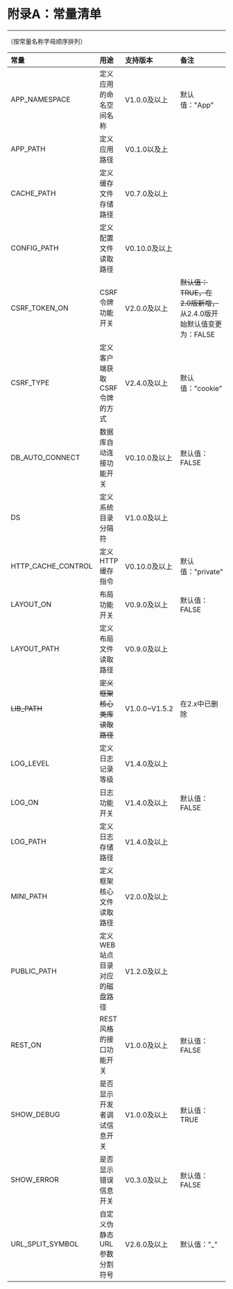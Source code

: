 # 附录A：常量清单

---

（按常量名称字母顺序排列）

| 常量 | 用途 | 支持版本 | 备注 |
| :--- | :--- | :--- | :--- |
| APP\_NAMESPACE | 定义应用的命名空间名称 | V1.0.0及以上 | 默认值："App" |
| APP\_PATH | 定义应用路径 | V0.1.0以及上 |  |
| CACHE\_PATH | 定义缓存文件存储路径 | V0.7.0及以上 |  |
| CONFIG\_PATH | 定义配置文件读取路径 | V0.10.0及以上 |  |
| CSRF\_TOKEN\_ON | CSRF 令牌功能开关 | V2.0.0及以上 | ~~默认值：TRUE，在2.0版新增，~~从2.4.0版开始默认值变更为：FALSE |
| CSRF\_TYPE | 定义客户端获取 CSRF 令牌的方式 | V2.4.0及以上 | 默认值："cookie" |
| DB\_AUTO\_CONNECT | 数据库自动连接功能开关 | V0.10.0及以上 | 默认值：FALSE |
| DS | 定义系统目录分隔符 | V1.0.0及以上 |  |
| HTTP\_CACHE\_CONTROL | 定义 HTTP 缓存指令 | V0.10.0及以上 | 默认值："private" |
| LAYOUT\_ON | 布局功能开关 | V0.9.0及以上 | 默认值：FALSE |
| LAYOUT\_PATH | 定义布局文件读取路径 | V0.9.0及以上 |  |
| ~~LIB\_PATH~~ | ~~定义框架核心类库读取路径~~ | V1.0.0~V1.5.2 | 在2.x中已删除 |
| LOG\_LEVEL | 定义日志记录等级 | V1.4.0及以上 |  |
| LOG\_ON | 日志功能开关 | V1.4.0及以上 | 默认值：FALSE |
| LOG\_PATH | 定义日志存储路径 | V1.4.0及以上 |  |
| MINI\_PATH | 定义框架核心文件读取路径 | V2.0.0及以上 |  |
| PUBLIC\_PATH | 定义WEB站点目录对应的磁盘路径 | V1.2.0及以上 |  |
| REST\_ON | REST风格的接口功能开关 | V1.0.0及以上 | 默认值：FALSE |
| SHOW\_DEBUG | 是否显示开发者调试信息开关 | V1.0.0及以上 | 默认值：TRUE |
| SHOW\_ERROR | 是否显示错误信息开关 | V0.3.0及以上 | 默认值：FALSE |
| URL\_SPLIT\_SYMBOL | 自定义伪静态URL参数分割符号 | V2.6.0及以上 | 默认值："\_" |



